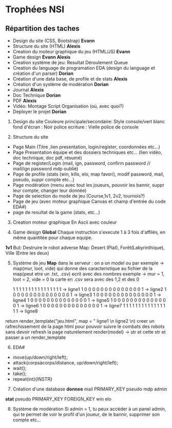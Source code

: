 # Trophées NSI
## Répartition des taches
- Design du site (CSS, Bootstrap) **Evann**
- Structure du site (HTML) **Alexis**
- Creation du moteur graphique du jeu (HTML/JS) **Evann**
- Game design **Evann Alexis**
- Creation système de jeu:
    Resultat
    Déroulement
    Queue
- Creation du language de programation EDA (design du language et création d'un parser) **Dorian**
- Création d'une data base, de profile et de stats **Alexis**
- Création d'un système de modération **Dorian**
- Journal **Alexis**
- Doc Technique **Dorian**
- PDF **Alexis**
- Vidéo:
    Montage
    Script
    Organisation (où, avec quoi?)
- Deployer le projet **Dorian**

1) Design du site
Couleure principale/secondaire: Style console/vert blanc
fond d'écran : Noir
police ecriture : Vielle police de console

2) Structure du site
- Page Main (Titre ,lien presentation, login/register, coordonnées etc...)
- Page Presentation équipe et des dossiers techniques etc... (lien vidéo, doc technique, doc pdf, résumé)
- Page de register/Login (mail, ign, password, confirm password // mail/ign password mdp oublié)
- Page de profile (stats (win, kills, elo, map favori), modif password, mail, pseudo, suppr compte etc...)
- Page modération (menu avec tout les joueurs, pouvoir les bannir, suppr leur compte, changer leur donnée)
- Page de selection du mode de jeu (Course,1v1, 2v2, tournois?)
- Page de jeu (avec moteur graphique Canvas et champ d'entrée du code EDA#)
- page de resultat de la game (stats, etc...)

3) Creation moteur graphique
En Ascii avec couleur

4) Game design
**Global**
Chaque instruction s'execute 1 à 3 fois d'affilés, en même quantitée pour chaque equipe.

**1v1**
But: Destruire le robot adverse
Map: Desert (Plat), Forêt(Labyrinthique), Ville (Entre les deux)

5) Système de jeu
**Map**
dans le serveur :
    on a un model ou par exemple -> map(mur, loot, vide) 
    qui donne des caracteristique au fichier de la map(peut etre un .txt, .csv) ecrit avec des nombres
    exemple -> mur = 1, loot = 2, vide = 0
    la carte en .csv sera avec des 1,2 et des 0

    1 1 1 1 1 1 1 1 1 1 1 1 1 1 1 1 -> ligne1
    1 0 0 0 0 0 0 0 0 0 0 0 0 0 0 1 -> ligne2
    1 0 0 0 0 0 0 0 0 0 0 0 0 0 0 1 -> ligne3
    1 0 0 0 0 0 0 0 0 0 0 0 0 0 0 1 -> ligne4
    1 0 0 0 0 0 0 0 0 0 0 0 0 0 0 1 -> ligne5
    1 0 0 0 0 0 0 0 0 0 0 0 0 0 0 1 -> ligne6
    1 0 0 0 0 0 0 0 0 0 0 0 0 0 0 1 -> ligne7
    1 1 1 1 1 1 1 1 1 1 1 1 1 1 1 1 -> ligne8

return render_template("jeu.html", map = " ligne1 \n ligne2 \n)
creer un rafrechissement de la page html pour pouvoir suivre le combats des robots sans devoir refresh la page naturelement
render(model) -> str et cette str et passer a un render_template

6) EDA#
- move(up/down/right/left);
- attack(corpsàcorps/distance, up/down/right/left);
- wait();
- take();
- repeat(int){INSTR}

7) Création d'une database
**donnee**
mail PRIMARY_KEY
pseudo
mdp
admin

**stat**
pseudo PRIMARY_KEY FOREIGN_KEY
win
elo

8) Système de modération
Si admin = 1, tu peux accéder à un panel admin, qui te permet de voir le profil d'un joueur, de le bannir, supprimer son compte etc...
